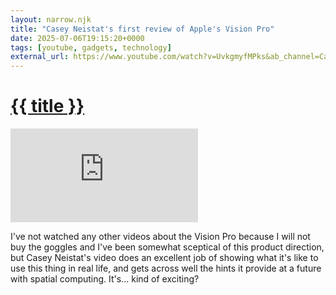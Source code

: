 ```yaml
---
layout: narrow.njk
title: "Casey Neistat's first review of Apple's Vision Pro"
date: 2025-07-06T19:15:20+0000
tags: [youtube, gadgets, technology]
external_url: https://www.youtube.com/watch?v=UvkgmyfMPks&ab_channel=CaseyNeistat&ref=daniel.pizza
---
```


<h1><a href="{{ external_url }}">{{ title }}</a></h1>

<div class="relative w-full pb-[56.25%] mt-7 overflow-hidden">
  <iframe
    class="absolute top-0 left-0 w-full h-full"
    src="https://www.youtube-nocookie.com/embed/UvkgmyfMPks?si=WNn80_O6OZoTH79v&amp;controls=0"
    title="YouTube video player"
    frameborder="0"
    allow="accelerometer; autoplay; clipboard-write; encrypted-media; gyroscope; picture-in-picture; web-share"
    referrerpolicy="strict-origin-when-cross-origin"
    allowfullscreen>
  </iframe>
</div>

I've not watched any other videos about the Vision Pro because I will not buy the goggles and I've been somewhat sceptical of this product direction, but Casey Neistat's video does an excellent job of showing what it's like to use this thing in real life, and gets across well the hints it provide at a future with spatial computing. It's… kind of exciting?